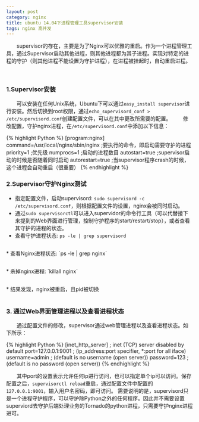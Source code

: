 ```yaml
---
layout: post
category: nginx
title: ubuntu 14.04下进程管理工具supervisor安装
tags: nginx 高并发
---
```


&emsp;&emsp;supervisor的存在，主要是为了Nginx可以优雅的重启。作为一个进程管理工具，通过Supervisor启动其他进程，则其他进程都为其子进程。实现对特定的进程的守护（则其他进程不能设置为守护进程），在进程被挂起时，自动重启进程。

<!--more-->

<br />

### 1.Supervisor安装

&emsp;&emsp;可以安装在任何Unix系统，Ubuntu下可以通过`easy_install supervisor`进行安装。然后切换到root权限，通过`echo_supervisord_conf > /etc/supervisord.conf`创建配置文件，可以在其中更改所需要的配置。
&emsp;&emsp;修改配置，守护nginx进程，在`/etc/supervisord.conf`中添加以下信息：

{% highlight Python %}
[program:nginx]    
command=/usr/local/nginx/sbin/nginx    ;要执行的命令，即启动需要守护的进程
priority=1                             ;优先级
numprocs=1                             ;启动的进程数目
autostart=true                         ;supervisor启动的时候是否随着同时启动
autorestart=true                       ;当supervisor程序crash的时候，这个进程会自动重启（很重要）
{% endhighlight %}




### 2.Supervisor守护Nginx测试 

* 指定配置文件，启动supervisord: `sudo supervisord -c /etc/supervisord.conf`，则根据配置文件的设置，nginx会被同时启动。
* 通过`sudo supervisorctl`可以进入supervidor的命令行工具（可以代替接下来提到的Web界面进行管理，控制守护程序的start/restart/stop），或者查看其守护的进程的状态。
* 查看守护进程状态: `ps -le | grep supervisord `
<figure>
	<img src="http://mhs-blog.qiniudn.com/2015_05_01_1.png" alt="">
</figure>
* 查看Nginx进程状态: `ps -le | grep nginx`
<figure>
	<img src="http://mhs-blog.qiniudn.com/2015_05_01_2.png" alt="">
</figure>
* 杀掉nginx进程: `killall nginx`
<figure>
	<img src="http://mhs-blog.qiniudn.com/2015_05_01_3.png" alt="">
</figure>
* 结果发现，nginx被重启，且pid被切换
<figure>
	<img src="http://mhs-blog.qiniudn.com/2015_05_01_4.png" alt="">
</figure>

### 3. 通过Web界面管理进程以及查看进程状态

&emsp;&emsp;通过配置文件的修改，supervisor通过web管理进程以及查看进程状态。如下所示：

{% highlight Python %}
[inet_http_server]         ; inet (TCP) server disabled by default
port=127.0.0.1:9001        ; (ip_address:port specifier, *:port for all iface)
username=admin             ; (default is no username (open server))
password=123               ; (default is no password (open server))
{% endhighlight %}

&emsp;&emsp;其中port的设置表示允许任何ip进行访问，也可以指定单个ip可以访问。保存配置之后，`supervisorctl reload`重启，通过配置文件中配置的`127.0.0.1:9001`，输入用户名密码，即可访问。 需要说明的是，supervisord只是一个进程守护程序，可以守护除Python之外的任何程序。因此并不需要设置superviord去守护后端处理业务的Tornado的python进程，只需要守护nginx进程进可。
<figure>
	<img src="http://mhs-blog.qiniudn.com/2015_05_01_5.png" alt="">
</figure>



		 
